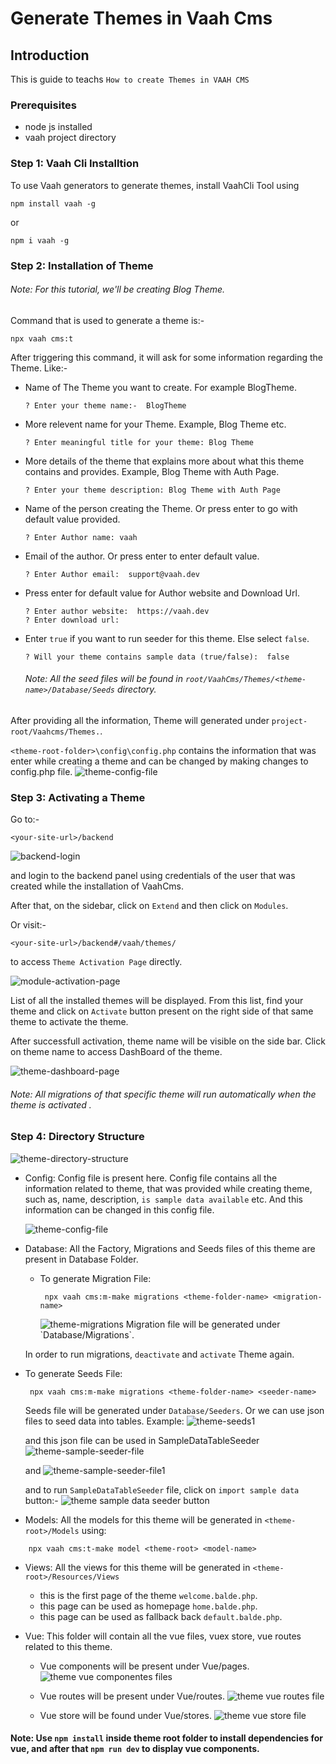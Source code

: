 # Generate Themes in Vaah Cms

## Introduction

This is guide to teachs `How to create Themes in VAAH CMS`

### Prerequisites

- node js installed
- vaah project directory


### Step 1: Vaah Cli Installtion

To use Vaah generators to generate themes, install VaahCli Tool using

```terminal command
npm install vaah -g
```
or
```terminal command
npm i vaah -g
```

### Step 2: Installation of Theme

###### Note: For this tutorial, we'll be creating Blog Theme.

Command that is used to generate a theme is:-
```terminal command
npx vaah cms:t
```

After triggering this command, it will ask for some information
regarding the Theme. Like:-

- Name of The Theme you want to create. For example BlogTheme.
    ```
    ? Enter your theme name:-  BlogTheme
    ```

- More relevent name for your Theme. Example, Blog Theme etc.
    ```
    ? Enter meaningful title for your theme: Blog Theme
    ```
                                                                                
- More details of the theme that explains more about what this theme contains and provides. Example, Blog Theme with Auth Page.
    ```
    ? Enter your theme description: Blog Theme with Auth Page
    ```

- Name of the person creating the Theme. Or press enter to go with default value provided.
    ```
    ? Enter Author name: vaah
    ```

- Email of the author. Or press enter to enter default value.
    ```
    ? Enter Author email:  support@vaah.dev
    ```
- Press enter for default value for Author website and Download Url.
    ```
    ? Enter author website:  https://vaah.dev
    ? Enter download url: 
    ```
- Enter `true` if you want to run seeder for this theme. Else select `false`.
    ```
    ? Will your theme contains sample data (true/false):  false
    ```

  ###### Note: All the seed files will be found in `root/VaahCms/Themes/<theme-name>/Database/Seeds` directory.


After providing all the information, Theme will generated under `project-root/Vaahcms/Themes.`.

`<theme-root-folder>\config\config.php` contains the information that was enter while creating a theme and can be changed by making changes to config.php file.
<img :src="$withBase('/images/theme-config-file.png')" alt="theme-config-file">

### Step 3: Activating a Theme
Go to:-
```http request
<your-site-url>/backend
```
<img :src="$withBase('/images/vaahcms-backend-login.png')" alt="backend-login">

and login to the backend panel using credentials of the user that was created while the installation of VaahCms.

After that, on the sidebar, click on `Extend` and then click on `Modules`.

Or visit:-
```http
<your-site-url>/backend#/vaah/themes/
```
to access `Theme Activation Page` directly.

<img :src="$withBase('/images/theme-activation-page.png')" alt="module-activation-page">

List of all the installed themes will be displayed. From this list,
find your theme and click on `Activate` button present on the right
side of that same theme to activate the theme.

After successfull activation, theme name will be visible on the
side bar. Click on theme name to access DashBoard of the theme.

<img :src="$withBase('/images/theme-dashboard-page.png')" alt="theme-dashboard-page">

###### Note: All migrations of that specific theme will run automatically when the theme is activated .

### Step 4: Directory Structure

<img :src="$withBase('/images/theme-directory-structure.png')" alt="theme-directory-structure">

 - Config:
    Config file is present here. Config file contains all the information related to theme, that was provided while creating theme, such as, name, description, `is sample data available` etc.
    And this information can be changed in this config file.
 
   <img :src="$withBase('/images/theme-config-file.png')" alt="theme-config-file">
   
 - Database:
    All the Factory, Migrations and Seeds files of this theme are present in Database Folder.
 
   - To generate Migration File:
     ```terminal
      npx vaah cms:m-make migrations <theme-folder-name> <migration-name> 
     ```
     <img :src="$withBase('/images/theme-migrations.png')" alt="theme-migrations"> 
     Migration file will be generated under `Database/Migrations`.
    
    In order to run migrations, `deactivate` and `activate` Theme again.
 
 - To generate Seeds File:
   ```terminal
    npx vaah cms:m-make migrations <theme-folder-name> <seeder-name>
   ```

   Seeds file will be generated under `Database/Seeders`.
   Or
   we can use json files to seed data into tables.
   Example:
        <img :src="$withBase('/images/theme-seeds1.png')" alt="theme-seeds1">
    
    and this json file can be used in SampleDataTableSeeder
        <img :src="$withBase('/images/theme-sample-seeder-file.png')" alt="theme-sample-seeder-file">

    and
        <img :src="$withBase('/images/theme-sample-seeder-file1.png')" alt="theme-sample-seeder-file1">
    
    and to run `SampleDataTableSeeder` file, click on `import sample data` button:-
        <img :src="$withBase('/images/theme-sample-data-seeder-button.png')" alt="theme sample data seeder button">

 - Models:
    All the models for this theme will be generated in `<theme-root>/Models` using:
```terminal
    npx vaah cms:t-make model <theme-root> <model-name>
```
- Views:
  All the views for this theme will be generated in `<theme-root>/Resources/Views`
    - this is the first page of the theme `welcome.balde.php`.
    - this page can be used as homepage `home.balde.php`.
    - this page can be used as fallback back `default.balde.php`.

- Vue:
  This folder will contain all the vue files, vuex store, vue routes related to this theme.
  - Vue components will be present under Vue/pages.
    <img :src="$withBase('/images/theme-vue-componentes-file.png')" alt="theme vue componentes files">

  - Vue routes will be present under Vue/routes.
    <img :src="$withBase('/images/theme-vue-routes-file.png')" alt="theme vue routes file">

  - Vue store will be found under Vue/stores.
    <img :src="$withBase('/images/theme-vue-store-file.png')" alt="theme vue store file">

#### Note: Use `npm install` inside theme root folder to install dependencies for vue, and after that `npm run dev` to display vue components.
